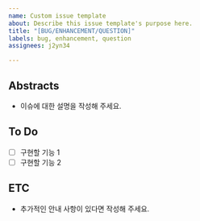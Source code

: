 ```yaml
---
name: Custom issue template
about: Describe this issue template's purpose here.
title: "[BUG/ENHANCEMENT/QUESTION]"
labels: bug, enhancement, question
assignees: j2yn34

---
```


## Abstracts
* 이슈에 대한 설명을 작성해 주세요.

## To Do
- [ ] 구현할 기능 1
- [ ] 구현할 기능 2

## ETC
* 추가적인 안내 사항이 있다면 작성해 주세요.
